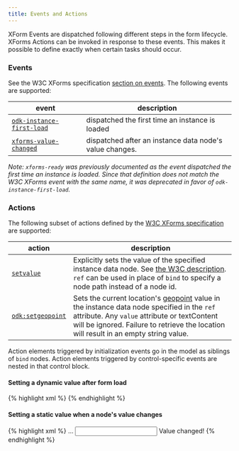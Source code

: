 ```yaml
---
title: Events and Actions
---
```


XForm Events are dispatched following different steps in the form lifecycle. XForms Actions can be invoked in response to these events. This makes it possible to define exactly when certain tasks should occur.

### Events

See the W3C XForms specification [section on events](https://www.w3.org/TR/xforms/#rpm-events). The following events are supported: 

| event                     | description |
| --------------------------| ----------- |
| <a id="event:odk-instance-first-load" href="#event:odk-instance-first-load">`odk-instance-first-load`</a><a id="event:xforms-ready"></a>            | dispatched the first time an instance is loaded |
| <a id="event:xforms-value-changed" href="#event:xforms-value-changed">`xforms-value-changed`</a>    | dispatched after an instance data node's value changes. |

*Note: `xforms-ready` was previously documented as the event dispatched the first time an instance is loaded. Since that definition does not match the W3C XForms event with the same name, it was deprecated in favor of `odk-instance-first-load`.*

### Actions
The following subset of actions defined by the [W3C XForms specification](https://www.w3.org/TR/2003/REC-xforms-20031014/slice10.html#id2634509) are supported:

| action                    | description |
| --------------------------| ----------- |
| <a id="action:setvalue" href="#action:setvalue">`setvalue`</a>  | Explicitly sets the value of the specified instance data node. See [the W3C description](https://www.w3.org/TR/2003/REC-xforms-20031014/slice10.html#action-setvalue). `ref` can be used in place of `bind` to specify a node path instead of a node id. |
| <a id="action:setgeopoint" href="#action:setgeopoint">`odk:setgeopoint`</a>  | Sets the current location's [geopoint](#data-types) value in the instance data node specified in the `ref` attribute. Any `value` attribute or textContent will be ignored. Failure to retrieve the location will result in an empty string value. |

Action elements triggered by initialization events go in the model as siblings of `bind` nodes. Action elements triggered by control-specific events are nested in that control block. 

#### Setting a dynamic value after form load

{% highlight xml %}
<bind nodeset="/data/now" type="dateTime"/>
<setvalue event="odk-instance-first-load" ref="/data/now" value="now()" />
{% endhighlight %}

#### Setting a static value when a node's value changes

{% highlight xml %}
<bind nodeset="/data/my_text" type="string" />
<bind nodeset="/data/my_text_changed" type="string" />
...
<input ref="/data/my_text">
    <setvalue event="xforms-value-changed" ref="/data/my_text_changed">Value changed!</setvalue>
</input>
{% endhighlight %}



